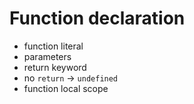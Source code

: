 Function declaration
====================

- function literal
- parameters
- return keyword
- no `return` -> `undefined`
- function local scope